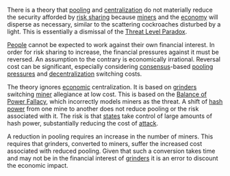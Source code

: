 There is a theory that [pooling](Glossary#pooling) and [centralization](Glossary#centralization) do not materially reduce the security afforded by [risk sharing](Risk-Sharing-Principle) because [miners](Glossary#miner) and the [economy](Glossary#economy) will disperse as necessary, similar to the scattering cockroaches disturbed by a light. This is essentially a dismissal of the [Threat Level Paradox](Threat-Level-Paradox).

[People](Glossary#person) cannot be expected to work against their own financial interest. In order for risk sharing to increase, the financial pressures against it must be reversed. An assumption to the contrary is economically irrational. Reversal cost can be significant, especially considering [consensus](Glossary#consensus)-based [pooling pressures](Pooling-Pressure-Risk) and [decentralization](Centralization-Risk) switching costs.

The theory ignores [economic](Glossary#economic) centralization. It is based on [grinders](Glossary#grinder) switching [miner](Glossary#miner) allegiance at low cost. This is based on the [Balance of Power Fallacy](Balance-of-Power-Fallacy), which incorrectly models miners as the threat. A shift of [hash power](Glossary#hash_power) from one mine to another does not reduce pooling or the risk associated with it. The risk is that [states](Glossary#state) take control of large amounts of hash power, substantially reducing the cost of [attack](Glossary#attack).

A reduction in pooling requires an increase in the number of miners. This requires that grinders, converted to miners, suffer the increased cost associated with reduced pooling. Given that such a conversion takes time and may not be in the financial interest of [grinders](Glossary#grinder) it is an error to discount the economic impact.